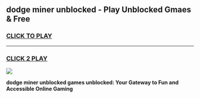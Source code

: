 
## dodge miner unblocked - Play Unblocked Gmaes & Free
<h3>
<a href="https://news.freeplayer.one?title=dodge_miner_unblocked&ref=23F">CLICK TO PLAY</a></h3>
<hr>

<h3>
<a href="https://news.freeplayer.one?title=dodge_miner_unblocked&ref=23F">CLICK 2 PLAY</a>
  
</h3>

<a href="https://news.freeplayer.one?title=dodge_miner_unblocked&ref=23F/"><img src="https://clearcache.store/games.png"></a>


**dodge miner unblocked games unblocked: Your Gateway to Fun and Accessible Online Gaming**
